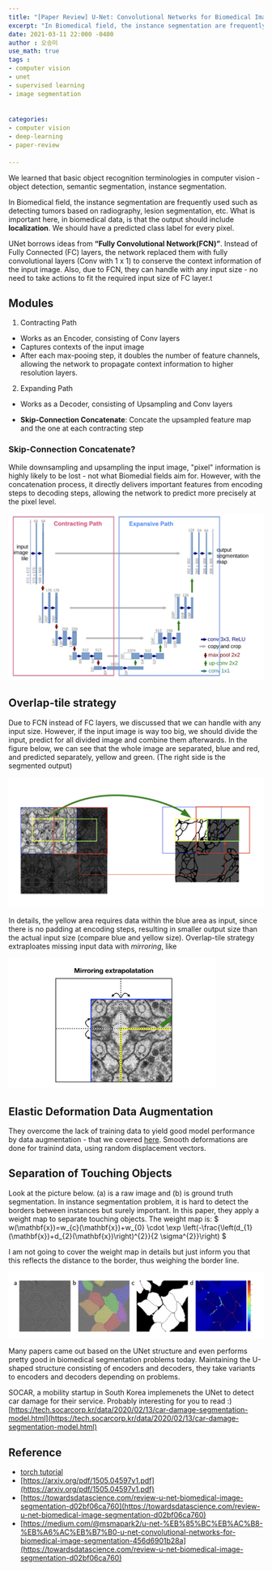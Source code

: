 ```yaml
---
title: "[Paper Review] U-Net: Convolutional Networks for Biomedical Image Segmentation"
excerpt: "In Biomedical field, the instance segmentation are frequently used such as detecting tumors based on radiography, lesion segmentation, etc. What is important here, in biomedical data, is that the output should include localization. Let's look at what is U-Net and how it works"
date: 2021-03-11 22:000 -0400
author : 오승미
use_math: true
tags :
- computer vision
- unet
- supervised learning
- image segmentation


categories:
- computer vision
- deep-learning
- paper-review

---
```




We learned that basic object recognition terminologies in computer vision - object detection, semantic segmentation, instance segmentation.

In Biomedical field, the instance segmentation are frequently used such as detecting tumors based on radiography, lesion segmentation, etc. What is important here, in biomedical data, is that the output should include **localization**. We should have a predicted class label for every pixel.

UNet borrows ideas from **“Fully Convolutional Network(FCN)”**. Instead of Fully Connected (FC) layers, the network replaced them with fully convolutional layers (Conv with 1 x 1) to conserve the context information of the input image. Also, due to FCN, they can handle with any input size - no need to take actions to fit the required input size of FC layer.t





## Modules

1. Contracting Path

- Works as an Encoder, consisting of Conv layers
- Captures contexts of the input image
- After each max-pooing step, it doubles the number of feature channels, allowing the network to propagate context information to higher resolution layers.

2. Expanding Path

- Works as a Decoder, consisting of Upsampling and Conv layers

- **Skip-Connection Concatenate**: Concate the upsampled feature map and the one at each contracting step



### Skip-Connection Concatenate?

While downsampling and upsampling the input image, "pixel" information is highly likely to be lost - not what Biomedial fields aim for. However, with the concatenation process, it directly delivers important features from encoding steps to decoding steps, allowing the network to predict more precisely at the pixel level.



![2021-03-13-unet_struct](/assets/2021-03-13-unet_struct.png)



## Overlap-tile strategy



Due to FCN instead of FC layers, we discussed that we can handle with any input size. However, if the input image is way too big, we should divide the input, predict for all divided image and combine them afterwards. In the figure below, we can see that the whole image are separated, blue and red, and predicted separately, yellow and green. (The right side is the segmented output)  

![2021-03-13-unet_overlap](/assets/2021-03-13-unet_overlap.png)

In details, the yellow area requires data within the blue area as input, since there is no padding at encoding steps, resulting in smaller output size than the actual input size (compare blue and yellow size). Overlap-tile strategy extraploates missing input data with *mirroring*, like

<img src="/assets/2021-03-13-unet_mirror.png" alt="2021-03-13-unet_mirror" style="zoom: 40%;" />



## Elastic Deformation Data Augmentation

They overcome the lack of training data to yield good model performance by data augmentation - that we covered [here](https://gogl3.github.io/deep-learning/swa/). Smooth deformations are done for trainind data, using random displacement vectors.



## Separation of Touching Objects

Look at the picture below. (a) is a raw image and (b) is ground truth segmentation. In instance segmentation problem, it is hard to detect the borders between instances but surely important. In this paper, they apply a weight map to separate touching objects. The weight map is:
$ w(\mathbf{x})=w_{c}(\mathbf{x})+w_{0} \cdot \exp \left(-\frac{\left(d_{1}(\mathbf{x})+d_{2}(\mathbf{x})\right)^{2}}{2 \sigma^{2}}\right) $

I am not going to cover the weight map in details but just inform you that this reflects the distance to the border, thus weighing the border line.

![2021-03-13-unet_overlap](/assets/2021-03-13-unet_border.png)



Many papers came out based on the UNet structure and even performs pretty good in biomedical segmentation problems today. Maintaining the U-shaped structure consisting of encoders and decoders, they take variants to encoders and decoders depending on problems.  

SOCAR, a mobility startup in South Korea implemenets the UNet to detect car damage for their service. Probably interesting for you to read :) [https://tech.socarcorp.kr/data/2020/02/13/car-damage-segmentation-model.html](https://tech.socarcorp.kr/data/2020/02/13/car-damage-segmentation-model.html)

## Reference

- [torch tutorial](https://github.com/milesial/Pytorch-UNet)
- [https://arxiv.org/pdf/1505.04597v1.pdf](https://arxiv.org/pdf/1505.04597v1.pdf)
- [https://towardsdatascience.com/review-u-net-biomedical-image-segmentation-d02bf06ca760](https://towardsdatascience.com/review-u-net-biomedical-image-segmentation-d02bf06ca760)
- [https://medium.com/@msmapark2/u-net-%EB%85%BC%EB%AC%B8-%EB%A6%AC%EB%B7%B0-u-net-convolutional-networks-for-biomedical-image-segmentation-456d6901b28a](https://towardsdatascience.com/review-u-net-biomedical-image-segmentation-d02bf06ca760)
